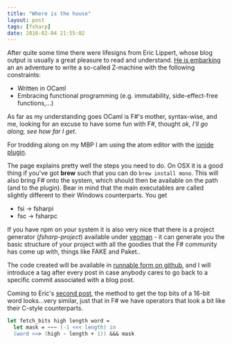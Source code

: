 ```yaml
---
title: "Where is the house"
layout: post
tags: [fsharp]
date: 2016-02-04 21:55:02
---
```


After quite some time there were lifesigns from Eric Lippert, whose blog output
is usually a great pleasure to read and understand.
[He is embarking][1] an an adventure to write a so-called Z-machine with the following
constraints:

* Written in OCaml
* Embracing functional programming (e.g. immutability, side-effect-free functions,...)

As far as my understanding goes OCaml is F#'s mother, syntax-wise, and me, looking
for an excuse to have some fun with F#, thought _ok, I'll go along, see how far I get_.

For trodding along on my MBP I am using the atom editor with the [ionide plugin][2].

The page explains pretty well the steps you need to do. On OSX it is a good thing if you've got __brew__ such that you can do `brew install mono`.
This will also bring F# onto the system, which should then be available on the path (and to the plugin). Bear in mind that the main executables are called slightly different to their Windows counterparts. You get

* fsi -> fsharpi
* fsc -> fsharpc

If you have npm on your system it is also very nice that there is a project generator (_fsharp-project_) available under [yeoman][3] - it can generate you the basic structure of your project with all the goodies that the F# community has come up with, things like FAKE and Paket..

The code created will be available in [runnable form on github][4], and I will introduce a tag after every post in case anybody cares to go back to a specific commit associated with a blog post.

Coming to Eric's [second post][5], the method to get the top bits of a 16-bit word looks...very similar, just that
in F# we have operators that look a bit like their C-style counterparts.


~~~fsharp
let fetch_bits high length word =
  let mask = ~~~ (-1 <<< length) in
  (word >>> (high - length + 1)) &&& mask
~~~

[1]: http://ericlippert.com/2016/02/01/west-of-house/
[2]: http://ionide.io
[3]: http://yeoman.io
[4]: https://github.com/flq/ionized-z-machine
[5]: http://ericlippert.com/2016/02/03/north-of-house/#more-3446
